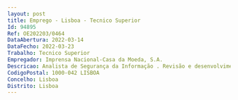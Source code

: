 ```yaml
--- 
layout: post
title: Emprego - Lisboa - Tecnico Superior
Id: 94895
Ref: OE202203/0464
DataAbertura: 2022-03-14
DataFecho: 2022-03-23
Trabalho: Tecnico Superior
Empregador: Imprensa Nacional-Casa da Moeda, S.A.
Descricao: Analista de Segurança da Informação . Revisão e desenvolvimento de políticas, normas e regras de Segurança da Informação, alinhadas com os standards e normas internacionais e com a legislação nacional e europeia . Implementação de Programas de Privacidade alinhado com o Regulamento Geral de Proteção de Dados (RGPD) . Melhoria continua do Sistema de Gestão da Segurança da Informação (ISO 27001) . Acompanhamento de auditorias de conformidade com os standards e normas de Segurança da Informação (e.g. ISO 27001, RGPD e RCM 41 2018) . Elaboração e implementação de estratégia de continuidade de Negócio . Participação no desenvolvimento de planos de Resiliência, de Continuidade de Negócio e de Gestão de Crise . Participação no desenvolvimento e implementação de Estratégia de Cibersegurança . Identificação e acompanhamento de Riscos de Segurança de Informação e Proteção de Dados . Análise e acompanhamento da resolução de eventos de segurança de informação(Anexar o Curriculum Vitae ao processo de candidatura, incluir os contactos pessoais)
CodigoPostal: 1000-042 LISBOA
Concelho: Lisboa
Distrito: Lisboa
--- 
```

